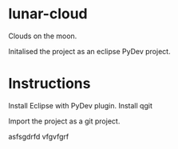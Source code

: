 lunar-cloud
===========

Clouds on the moon.

Initalised the project as an eclipse PyDev project.

Instructions
============

Install Eclipse with PyDev plugin.
Install qgit

Import the project as a git project.


asfsgdrfd vfgvfgrf